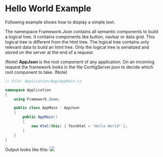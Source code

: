 # Hello World Example
Following example shows how to display a simple text.

The namespace Framework.Json contains all semantic components to build a logical tree. It contains components like button, navbar or data grid. This logical tree is different from the html tree. The logical tree contains only relevant data to build an html tree. Only the logical tree is serialized and stored on the server at the end of a request.

(Note)
**AppJson** is the root component of any application. On an incoming request the framework looks in the file ConfigServer.json to decide which root component to take.
(Note)


```csharp
// File: Application/App/AppMain.cs

namespace Application
{
    using Framework.Json;

    public class AppMain : AppJson
    {
        public AppMain()
        {
            new Html(this) { TextHtml = "Hello World" };
        }
    }
}
```

Output looks like this:
![](/assets/hello-world.png)